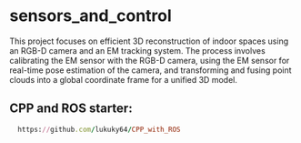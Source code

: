 # sensors_and_control
This project focuses on efficient 3D reconstruction of indoor spaces using an RGB-D camera and an EM tracking system. The process involves calibrating the EM sensor with the RGB-D camera, using the EM sensor for real-time pose estimation of the camera, and transforming and fusing point clouds into a global coordinate frame for a unified 3D model.

## CPP and ROS starter:
```ruby
  https://github.com/lukuky64/CPP_with_ROS
```

